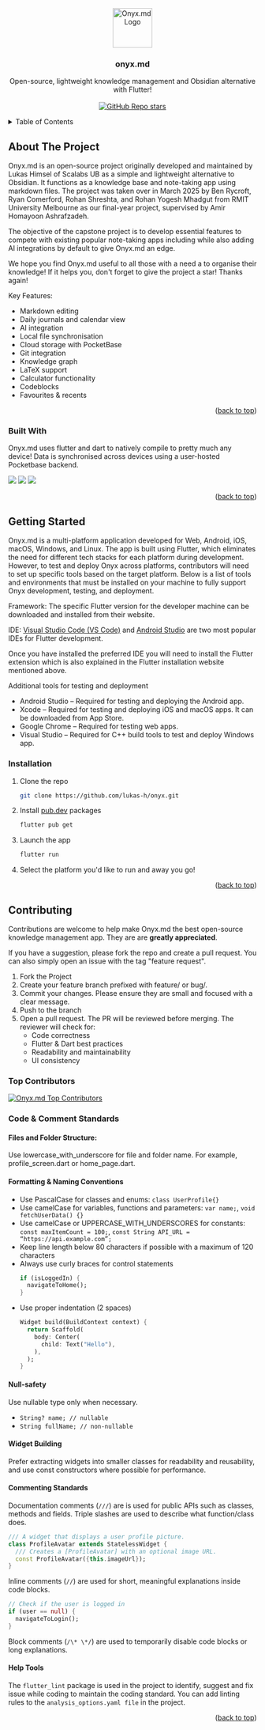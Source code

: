 <div align="center">
    <img src="https://onyx.md/assets/images/Onyx%20Logo.png" alt="Onyx.md Logo" width="80" height="80">
    <h3 align="center">onyx.md</h3>
    <p align="center">
        Open-source, lightweight knowledge management and Obsidian alternative with Flutter!
        <br />
        <br />
        <a href="#"><img alt="GitHub Repo stars" src="https://img.shields.io/github/stars/lukas-h/onyx?style=for-the-badge" /></a>
    </p>
</div>

<details>
    <summary>Table of Contents</summary>
    <ol>
        <li>
        <a href="#about-the-project">About The Project</a>
        <ul>
            <li><a href="#built-with">Built With</a></li>
        </ul>
        </li>
        <li>
        <a href="#getting-started">Getting Started</a>
        <ul>
            <li><a href="#installation">Installation</a></li>
        </ul>
        <li><a href="#contributing">Contributing</a></li>
    </ol>
</details>

## About The Project

Onyx.md is an open-source project originally developed and maintained by Lukas Himsel of Scalabs UB as a simple and lightweight alternative to Obsidian. It functions as a knowledge base and note-taking app using markdown files. The project was taken over in March 2025 by Ben Rycroft, Ryan Comerford, Rohan Shreshta, and Rohan Yogesh Mhadgut from RMIT University Melbourne as our final-year project, supervised by Amir Homayoon Ashrafzadeh.

The objective of the capstone project is to develop essential features to compete with existing popular note-taking apps including while also adding AI integrations by default to give Onyx.md an edge.

We hope you find Onyx.md useful to all those with a need a to organise their knowledge! If it helps you, don't forget to give the project a star! Thanks again!

Key Features:

-   Markdown editing
-   Daily journals and calendar view
-   AI integration
-   Local file synchronisation
-   Cloud storage with PocketBase
-   Git integration
-   Knowledge graph
-   LaTeX support
-   Calculator functionality
-   Codeblocks
-   Favourites & recents

<p align="right">(<a href="#readme-top">back to top</a>)</p>

### Built With

Onyx.md uses flutter and dart to natively compile to pretty much any device! Data is synchronised across devices using a user-hosted Pocketbase backend.

<img src="https://img.shields.io/badge/Flutter-02569B?style=for-the-badge&logo=flutter&logoColor=white" />  
<img src="https://img.shields.io/badge/Dart-0175C2?style=for-the-badge&logo=dart&logoColor=white" />
<img src="https://img.shields.io/badge/PocketBase-B8DBE4?style=for-the-badge&logo=PocketBase&logoColor=white" />

<p align="right">(<a href="#readme-top">back to top</a>)</p>

## Getting Started

Onyx.md is a multi-platform application developed for Web, Android, iOS, macOS, Windows, and Linux.
The app is built using Flutter, which eliminates the need for different tech stacks for each platform during development. However, to test and deploy Onyx across platforms, contributors will need to set up specific tools based on the target platform.
Below is a list of tools and environments that must be installed on your machine to fully support Onyx development, testing, and deployment.

Framework: The specific Flutter version for the developer machine can be downloaded and installed from their website.

IDE: [Visual Studio Code (VS Code)](https://code.visualstudio.com/download) and [Android Studio](https://developer.android.com/studio) are two most popular IDEs for Flutter development.

Once you have installed the preferred IDE you will need to install the Flutter extension which is also explained in the Flutter installation website mentioned above.

Additional tools for testing and deployment

-   Android Studio – Required for testing and deploying the Android app.
-   Xcode – Required for testing and deploying iOS and macOS apps. It can be downloaded from App Store.
-   Google Chrome – Required for testing web apps.
-   Visual Studio – Required for C++ build tools to test and deploy Windows app.

### Installation

1. Clone the repo
    ```sh
    git clone https://github.com/lukas-h/onyx.git
    ```
1. Install [pub.dev](https://pub.dev) packages
    ```sh
    flutter pub get
    ```
1. Launch the app
    ```sh
    flutter run
    ```
1. Select the platform you'd like to run and away you go!

<p align="right">(<a href="#readme-top">back to top</a>)</p>

## Contributing

Contributions are welcome to help make Onyx.md the best open-source knowledge management app. They are are **greatly appreciated**.

If you have a suggestion, please fork the repo and create a pull request. You can also simply open an issue with the tag "feature request".

1.  Fork the Project
2.  Create your feature branch prefixed with feature/ or bug/.
3.  Commit your changes. Please ensure they are small and focused with a clear message.
4.  Push to the branch
5.  Open a pull request. The PR will be reviewed before merging. The reviewer will check for:
    -   Code correctness
    -   Flutter & Dart best practices
    -   Readability and maintainability
    -   UI consistency

### Top Contributors

<a href="https://github.com/lukas-h/onyx/graphs/contributors">
  <img src="https://contrib.rocks/image?repo=lukas-h/onyx" alt="Onyx.md Top Contributors" />
</a>

### Code & Comment Standards

#### Files and Folder Structure:

Use lowercase_with_underscore for file and folder name. For example, profile_screen.dart or home_page.dart.

#### Formatting & Naming Conventions

-   Use PascalCase for classes and enums: `class UserProfile{}`
-   Use camelCase for variables, functions and parameters: `var name;`, `void fetchUserData() {}`
-   Use camelCase or UPPERCASE_WITH_UNDERSCORES for constants: `const maxItemCount = 100;`, `const String API_URL = “https://api.example.com”;`
-   Keep line length below 80 characters if possible with a maximum of 120 characters
-   Always use curly braces for control statements
    ```dart
    if (isLoggedIn) {
      navigateToHome();
    }
    ```
-   Use proper indentation (2 spaces)
    ```dart
    Widget build(BuildContext context) {
      return Scaffold(
        body: Center(
          child: Text("Hello"),
        ),
      );
    }
    ```

#### Null-safety

Use nullable type only when necessary.

-   `String? name; // nullable`
-   `String fullName; // non-nullable`

#### Widget Building

Prefer extracting widgets into smaller classes for readability and reusability, and use const constructors where possible for performance.

#### Commenting Standards

Documentation comments (`///`) are is used for public APIs such as classes, methods and fields. Triple slashes are used to describe what function/class does.

```dart
/// A widget that displays a user profile picture.
class ProfileAvatar extends StatelessWidget {
  /// Creates a [ProfileAvatar] with an optional image URL.
  const ProfileAvatar({this.imageUrl});
}
```

Inline comments (`//`) are used for short, meaningful explanations inside code blocks.

```dart
// Check if the user is logged in
if (user == null) {
  navigateToLogin();
}
```

Block comments (`/\* \*/`) are used to temporarily disable code blocks or long explanations.

#### Help Tools

The `flutter_lint` package is used in the project to identify, suggest and fix issue while coding to maintain the coding standard. You can add linting rules to the `analysis_options.yaml file` in the project.

<p align="right">(<a href="#readme-top">back to top</a>)</p>
